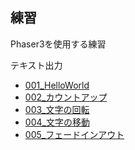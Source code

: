 ---
---
## 練習

Phaser3を使用する練習

テキスト出力
* [001_HelloWorld](テキスト出力_001_helloworld.html)
* [002_カウントアップ](テキスト出力_002_カウントアップ.html)
* [003_文字の回転](テキスト出力_003_文字の回転.html)
* [004_文字の移動](テキスト出力_004_文字の移動.html)
* [005_フェードインアウト](テキスト出力_005_フェードインアウト.html)
